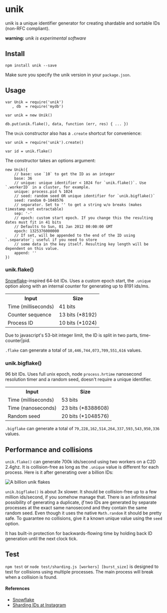 unik
====

unik is a unique identifier generator for creating shardable and sortable IDs (non-RFC compliant).

**warning:** *unik is experimental software*

Install
-------

    npm install unik --save

Make sure you specify the unik version in your `package.json`.

Usage
-----

    var Unik = require('unik')
       , db  = require('mydb')

    var unik = new Unik()

    db.put(unik.flake(), data, function (err, res) { ... })

The `Unik` constructor also has a `.create` shortcut for convenience:

    var unik = require('unik').create()

    var id = unik.flake()

The constructor takes an options argument:

    new Unik({
        // base: use `10` to get the ID as an integer
        base: 36
        // unique: unique identifier < 1024 for `unik.flake()`. Use `.workerID` in a cluster, for example.
        unique: process.pid % 1024
        // seed: random seed OR unique identifier for `unik.bigflake()`
        seed: random 0-1048576
        // separator. Set to '' to get a string w/o breaks (makes timestamp not extractable)
        sep: '-'
        // epoch: custom start epoch. If you change this the resulting dates must fit in 41 bits
        // Defaults to Sun, 01 Jan 2012 00:00:00 GMT
        epoch: 1325376000000
        // If set, will be appended to the end of the ID using `.separator`; useful if you need to store
        // some data in the key itself. Resulting key length will be dependent on this value.
        append: ''
    })

### unik.flake()

[Snowflake](https://github.com/twitter/snowflake/)-inspired 64-bit IDs. Uses a custom epoch start, the `.unique` option along with an internal counter for generating up to 8191 ids/ms.

<table>
    <tr>
        <th>Input</th>
        <th>Size</th>
    </tr>
    <tr>
        <td>Time (milliseconds)</td>
        <td>41 bits</td>
    </tr>
    <tr>
        <td>Counter sequence</td>
        <td>13 bits (*8192)</td>
    </tr>
    <tr>
        <td>Process ID</td>
        <td>10 bits (*1024)</td>
    </tr>
</table>

Due to javascript's 53-bit integer limit, the ID is split in two parts, time-counter|pid.

`.flake` can generate a total of `18,446,744,073,709,551,616` values.

### unik.bigflake()

96 bit IDs. Uses full unix epoch, node `process.hrtime` nanosecond resolution timer and a random seed, doesn't require a unique identifier.

<table>
    <tr>
        <th>Input</th>
        <th>Size</th>
    </tr>
    <tr>
        <td>Time (milliseconds)</td>
        <td>53 bits</td>
    </tr>
    <tr>
        <td>Time (nanoseconds)</td>
        <td>23 bits (*8388608)</td>
    </tr>
    <tr>
        <td>Random seed</td>
        <td>20 bits (*1048576)</td>
    </tr>
</table>

 `.bigflake` can generate a total of `79,228,162,514,264,337,593,543,950,336` values.

Performance and collisions
--------------------------

`unik.flake()` can generate 700k ids/second using two workers on a C2D 2.4ghz. It is collision-free as long as the `.unique` value is different for each process. Here is it after generating over a billion IDs:

![A billion unik flakes](http://f.cl.ly/items/0Z2t0Z13443w3Q2q3k3j/Screen%20Shot%202013-04-29%20at%206.49.12%20PM.png)

`unik.bigflake()` is about 3x slower. It should be collision-free up to a few million ids/second, if you somehow manage that. There is an infinitesimal possibility of generating a duplicate, *if* two IDs are generated by separate processes at the exact same nanosecond and they contain the same random seed. Even though it uses the native `Math.random` it should be pretty safe. To guarantee no collisions, give it a known unique value using the `seed` option.

It has built-in protection for backwards-flowing time by holding back ID generation until the next clock tick.

Test
-----

`npm test` or `node test/sharding.js [workers] [burst_size]` is designed to test for collisions using multiple processes. The main process will break when a collision is found.

#### References

- [Snowflake](https://github.com/twitter/snowflake/)
- [Sharding IDs at Instagram](http://instagram-engineering.tumblr.com/post/10853187575/sharding-ids-at-instagram)
